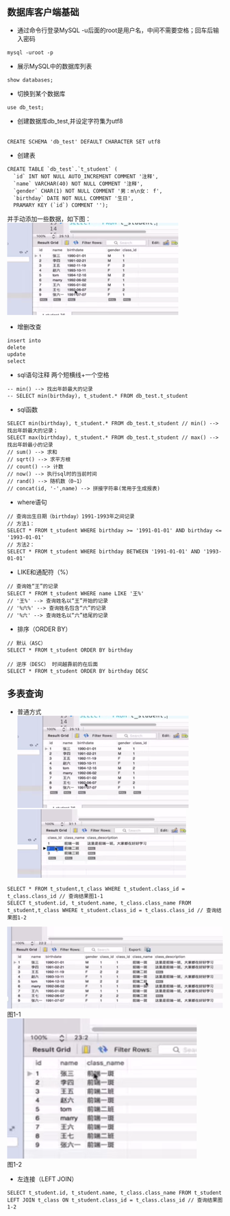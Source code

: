 ## 数据库客户端基础
* 通过命令行登录MySQL -u后面的root是用户名，中间不需要空格；回车后输入密码
```
mysql -uroot -p
```
* 展示MySQL中的数据库列表
```
show databases;
```
* 切换到某个数据库
```
use db_test;
```
* 创建数据库db_test,并设定字符集为utf8
```

CREATE SCHEMA 'db_test' DEFAULT CHARACTER SET utf8
```
* 创建表
```
CREATE TABLE `db_test`.`t_student` (
  `id` INT NOT NULL AUTO_INCREMENT COMMENT '注释',
  `name` VARCHAR(40) NOT NULL COMMENT '注释',
  `gender` CHAR(1) NOT NULL COMMENT '男：m\n女： f',
  `birthday` DATE NOT NULL COMMENT '生日',
  PRAMARY KEY (`id`) COMMENT '');
```
并手动添加一些数据，如下图：<br/>
![](./images/Mysql/mysql1.png)
* 增删改查
```
insert into 
delete
update
select
```
* sql语句注释  两个短横线+一个空格
```
-- min() --> 找出年龄最大的记录
-- SELECT min(birthday), t_student.* FROM db_test.t_student
```
* sql函数
```
SELECT min(birthday), t_student.* FROM db_test.t_student // min() --> 找出年龄最大的记录；
SELECT max(birthday), t_student.* FROM db_test.t_student // max() --> 找出年龄最小的记录
// sum() --> 求和
// sqrt() --> 求平方根
// count() --> 计数
// now() --> 执行sql时的当前时间
// rand() --> 随机数（0~1）
// concat(id, '-',name) --> 拼接字符串(常用于生成报表)
```
* where语句
```
// 查询出生日期（birthday）1991-1993年之间记录
// 方法1：
SELECT * FROM t_student WHERE birthday >= '1991-01-01' AND birthday <= '1993-01-01'
// 方法2：
SELECT * FROM t_student WHERE birthday BETWEEN '1991-01-01' AND '1993-01-01'
```
* LIKE和通配符（%）
```
// 查询姓“王”的记录
SELECT * FROM t_student WHERE name LIKE '王%'
// '王%' --> 查询姓名以“王”开始的记录
// '%六%' --> 查询姓名包含“六”的记录
// '%六' --> 查询姓名以“六”结尾的记录
```
* 排序（ORDER BY）
```
// 默认（ASC）
SELECT * FROM t_student ORDER BY birthday

// 逆序（DESC） 时间越靠前的在后面
SELECT * FROM t_student ORDER BY birthday DESC

```
## 多表查询
* 普通方式<br/>
![](./images/Mysql/mysql1.png)
![](./images/Mysql/mysql2.png)
```
SELECT * FROM t_student,t_class WHERE t_student.class_id = t_class.class_id // 查询结果图1-1
SELECT t_student.id, t_student.name, t_class.class_name FROM t_student,t_class WHERE t_student.class_id = t_class.class_id // 查询结果图1-2
```
![](./images/Mysql/mysql3.png)
<br/>图1-1<br/>
![](./images/Mysql/mysql4.png)
<br/>图1-2

* 左连接（LEFT JOIN）
```
SELECT t_student.id, t_student.name, t_class.class_name FROM t_student LEFT JOIN t_class ON t_student.class_id = t_class.class_id // 查询结果图1-2
```

